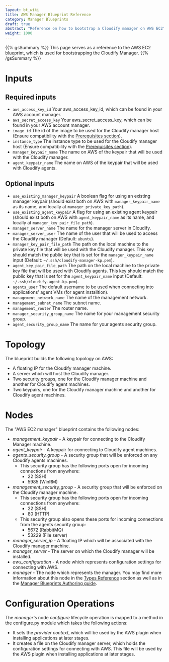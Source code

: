 ```yaml
---
layout: bt_wiki
title: AWS Manager Blueprint Reference
category: Manager Blueprints
draft: true
abstract: "Reference on how to bootstrap a Cloudify manager on AWS EC2"
weight: 1000
---
```


{{% gsSummary %}} This page serves as a reference to the AWS EC2 blueprint, which is used for bootstrapping the Cloudify Manager.
{{% /gsSummary %}}


# Inputs

## Required inputs

* `aws_access_key_id` Your aws_access_key_id, which can be found in your AWS account manager.
* `aws_secret_access_key` Your aws_secret_access_key, which can be found in your AWS account manager.
* `image_id` The id of the image to be used for the Cloudify manager host (Ensure compatibility with the [Prerequisites section](getting-started-prerequisites.html#prerequisites)).
* `instance_type` The instance type to be used for the Cloudify manager host (Ensure compatibility with the [Prerequisites section](getting-started-prerequisites.html#prerequisites)).
* `manager_keypair_name` The name on AWS of the keypair that will be used with the Cloudify manager.
* `agent_keypair_name` The name on AWS of the keypair that will be used with Cloudify agents.

## Optional inputs
* `use_existing_manager_keypair` A boolean flag for using an existing manager keypair (should exist both on AWS with `manager_keypair_name` as its name, and locally at `manager_private_key_path`).
* `use_existing_agent_keypair` A flag for using an existing agent keypair (should exist both on AWS with `agent_keypair_name` as its name, and locally at `manager_key_pair_file_path`).
* `manager_server_name` The name for the manager server in Cloudify.
* `manager_server_user` The name of the user that will be used to access the Cloudify manager (Default: `ubuntu`).
* `manager_key_pair_file_path` The path on the local machine to the private key file that will be used with the Cloudify manager. This key should match the public key that is set for the `manager_keypair_name` input (Default: `~/.ssh/cloudify-manager-kp.pem`).
* `agent_key_pair_file_path` The path on the local machine to the private key file that will be used with Cloudify agents. This key should match the public key that is set for the `agent_keypair_name` input (Default: `~/.ssh/cloudify-agent-kp.pem`).
* `agents_user` The default username to be used when connecting into applications' agent VMs (for agent installtion).
* `management_network_name` The name of the management network.
* `management_subnet_name` The subnet name.
* `management_router` The router name.
* `manager_security_group_name` The name for your management security group.
* `agent_security_group_name` The name for your agents security group.

# Topology

The blueprint builds the following topology on AWS:

  - A floating IP for the Cloudify manager machine.
  - A server which will host the Cloudify manager.
  - Two security groups, one for the Cloudify manager machine and another for Cloudify agent machines.
  - Two keypairs, one for the Cloudify manager machine and another for Cloudify agent machines.


# Nodes

The "AWS EC2 manager" blueprint contains the following nodes:

  - *management_keypair* - A keypair for connecting to the Cloudify Manager machine.
  - *agent_keypair* - A keypair for connecting to Cloudify agent machines.
  - *agents_security_group* - A security group that will be enforced on any Cloudify agents machines.
    - This security group has the following ports open for incoming connections from anywhere:
      - 22 (SSH)
      - 5985 (WinRM)
  - *management_security_group* - A security group that will be enforced on the Cloudify manager machine.
    - This security group has the following ports open for incoming connections from anywhere:
      - 22 (SSH)
      - 80 (HTTP)
    - This security group also opens these ports for incoming connections from the agents security group:
      - 5672 (RabbitMQ)
      - 53229 (File server)
  - *manager_server_ip* - A floating IP which will be associated with the Cloudify manager machine.
  - *manager_server* - The server on which the Cloudify manager will be installed.
  - *aws_configuration* - A node which represents configuration settings for connecting with AWS.
  - *manager* - The node which represents the manager. You may find more information about this node in the [Types Reference](#reference-types.html#cloudifymanager-type) section as well as in the [Manager Blueprints Authoring guide](getting-started-write-blueprint.html).


# Configuration Operations

The *manager's* node *configure* lifecycle operation is mapped to a method in the configure.py module which takes the following actions:

  - It sets the *provider context*, which will be used by the AWS plugin when installing applications at later stages.
  - It creates a file on the Cloudify manager server, which holds the configuration settings for connecting with AWS. This file will be used by the AWS plugin when installing applications at later stages.

